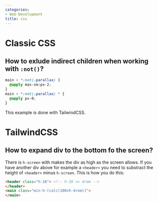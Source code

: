 ```yaml
---
categories:
- Web-Development
title: css
---
```


# Classic CSS

## How to exlude indirect children when working with `:not()`?

```css
main > *:not(.parallax) {
  @apply max-sm:px-2;
}
main > *:not(.parallax) * {
  @apply px-0; 
}

```
This example is done with TailwindCSS.

# TailwindCSS

## How to expand div to the bottom fo the screen?
There is `h-screen` with makes the div as high as the screen allows. If you have another div above
for example a `<header>` you need to substract the height of `<header>` minus `h-screen`. This is how you do this:
```html
<header class="h-16"> <!-- h-16 => 4rem -->
</header>
<main class="min-h-[calc(100vh-4rem)]">
</main>
```

